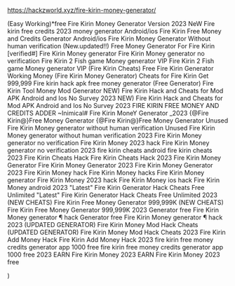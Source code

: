 https://hackzworld.xyz/fire-kirin-money-generator/

(Easy Working)*free Fire Kirin Money Generator Version 2023
NeW Fire kirin free credits 2023 money generator Android/ios
Fire Kirin Free Money and Credits Generator Android/ios
Fire Kirin Money Generator Without human verification
(New.updated!!) Free Money Generator For Fire Kirin
[verified#] Fire Kirin Money generator
Fire Kirin Money generator no verification
Fire Kirin 2 Fish game Money generator VIP
Fire Kirin 2 Fish game Money generator VIP
(Fire Kirin Cheats) Free Fire Kirin Generator Working Money
(Fire Kirin Money Generator) Cheats for Fire Kirin Get 999,999
Fire kirin hack apk free money generator
(Free Generator) Fire Kirin Tool Money Mod Generator
NEW) Fire Kirin Hack and Cheats for Mod APK Android and Ios No Survey 2023
NEW) Fire Kirin Hack and Cheats for Mod APK Android and Ios No Survey 2023
FIRE KIRIN FREE MONEY AND CREDITS ADDER
~Inimical# Fire Kirin MoneY Generator _2023
{@Fire Kirin@}Free Money Generator
{@Fire Kirin@}Free Money Generator
Unused Fire Kirin Money generator without human verification
Unused Fire Kirin Money generator without human verification 2023
Fire Kirin Money generator no verification
Fire Kirin Money 2023 hack
Fire Kirin Money generator no verification 2023
fire kirin cheats android fire kirin cheats 2023
Fire Kirin Cheats Hack
Fire Kirin Cheats Hack 2023
Fire Kirin Money Generator
Fire Kirin Money Generator 2023
Fire Kirin Money Generator 2023
Fire Kirin Money hack
Fire Kirin Money hacks
Fire Kirin Money generator
Fire Kirin Money 2023 hack
Fire Kirin Money ios hack
Fire Kirin Money android 2023
"Latest" Fire Kirin Generator Hack Cheats Free Unlimited
"Latest" Fire Kirin Generator Hack Cheats Free Unlimited 2023
(NEW CHEATS) Fire Kirin Free Money Generator 999,999K
(NEW CHEATS) Fire Kirin Free Money Generator 999,999K 2023
Generator free Fire Kirin Money generator ¶ hack
Generator free Fire Kirin Money generator ¶ hack 2023
(UPDATED GENERATOR) Fire Kirin Money Mod Hack Cheats
(UPDATED GENERATOR) Fire Kirin Money Mod Hack Cheats 2023
Fire Kirin Add Money Hack
Fire Kirin Add Money Hack 2023
fire kirin free money credits generator app 1000 free
fire kirin free money credits generator app 1000 free 2023
EARN Fire Kirin Money 2023
EARN Fire Kirin Money 2023 free


)
